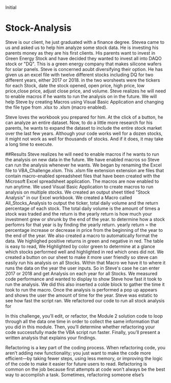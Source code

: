 Initial 
# Stock-Analysis

Steve is our client, he just graduated with a finance degree. Stevea came to us and asked us to help him analyze some stock data. He is investing his parents money as they are his first clients. His parents want to invest in Green Energy Stock and have decided they wanted to invest all into DAQO stock or "DQ". This is a green energy company that makes silicone wafers for solar panels.  Steve is concerned aoubt diversifying their option. He has given us an excel file with twelve different stocks including DQ for two different years, either 2017 or 2018.  in the two worsheets were the tickers for each Stock, date the stock opened, open price, high price, low price,close price, adjust close price, and volume.  Steve realizes he will need to enable macros if he wants to run the analysis on in the future. We will help Steve by creating Macros using Visual Basic Application and changing the file type from .xlsx to .xlsm (macro enabled). 

Steve loves the workbook you prepared for him. At the click of a button, he can analyze an entire dataset. Now, to do a little more research for his parents, he wants to expand the dataset to include the entire stock market over the last few years. Although your code works well for a dozen stocks, it might not work as well for thousands of stocks. And if it does, it may take a long time to execute.






##Results
Steve realizes he will need to enable macros if he wants to run the analysis on new data in the future. We have enabled macros so Steve can run the analysis whenever he wants. 
We began by renaming the Excel file to VBA_Challenge.xlsm. This .xlsm file extension extension are files that contain macro-enabled spreadsheet files that have been created with the Microsoft Excel spreadsheet application. The macros are now enabled to run anytime.  We used Visual Basic Application to create macros to run analysis on multiple stocks. We created an output sheet titled "Stock Analysis" in our Excel workbook. We created a Macro called All_Stocks_Analysis to output the ticker, total daily volume and the return percentage of each stock. The total daily volume is the amount of times a stock was traded and the return is the yearly return is how much your investment grew or shrunk by the end of the year. to determine how a stock perfomrs for that year is by finding the yearly return. yearly return =  the percentage increase or decrease in price from the beginning of the year to the end of the year. We also created a macro to automatically format the data. We highlighed positive returns in green and negative in red.
The table is easy to read, We Highlighted by color green to determine at a glance which stocks performed well and highlighted in red which ones did not.
We created a button on our sheet to make it more user friendly so steve can easily run his analysis on all Stocks. Within that Macro we have it to where it runs the data on the year the user inputs. So in Steve's case he can enter 2017 or 2018 and get Analysis on each year for all Stocks. We measured code performance and wanted to display to show Steve how fast it took to run the analysis. We did this also inserted a colde block to gather the time it took to run the macro. Once the analysis is performed a pop up appears and shows the user the amount of time for the year. Steve was estatic to see how  fast the script ran. We refactored our code to run all stock analysis for

In this challenge, you’ll edit, or refactor, the Module 2 solution code to loop through all the data one time in order to collect the same information that you did in this module. Then, you’ll determine whether refactoring your code successfully made the VBA script run faster. Finally, you’ll present a written analysis that explains your findings.

Refactoring is a key part of the coding process. When refactoring code, you aren’t adding new functionality; you just want to make the code more efficient—by taking fewer steps, using less memory, or improving the logic of the code to make it easier for future users to read. Refactoring is common on the job because first attempts at code won’t always be the best way to accomplish a task. Sometimes, refactoring someone else’s
